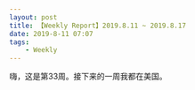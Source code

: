 ```yaml
---
layout: post
title: 【Weekly Report】2019.8.11 ~ 2019.8.17
date: 2019-8-11 07:07
tags:
    - Weekly
---
```


嗨，这是第33周。接下来的一周我都在美国。